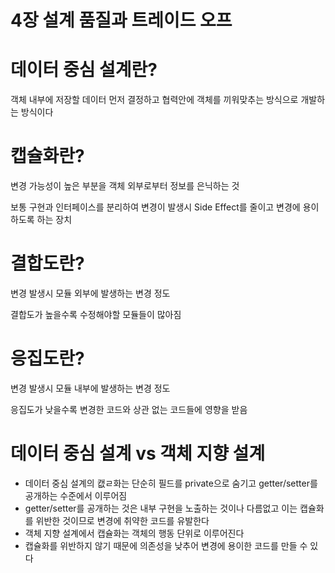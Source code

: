 # 4장 설계 품질과 트레이드 오프

# 데이터 중심 설계란?

객체 내부에 저장할 데이터 먼저 결정하고 협력안에 객체를 끼워맞추는 방식으로 개발하는 방식이다

# 캡슐화란?

변경 가능성이 높은 부분을 객체 외부로부터 정보를 은닉하는 것

보통 구현과 인터페이스를 분리하여 변경이 발생시 Side Effect를 줄이고 변경에 용이하도록 하는 장치

# 결합도란?

변경 발생시 모듈 외부에 발생하는 변경 정도

결합도가 높을수록 수정해야할 모듈들이 많아짐

# 응집도란?

변경 발생시 모듈 내부에 발생하는 변경 정도

응집도가 낮을수록 변경한 코드와 상관 없는 코드들에 영향을 받음

# 데이터 중심 설계 vs 객체 지향 설계

- 데이터 중심 설계의 캢ㄹ화는 단순히 필드를 private으로 숨기고 getter/setter를 공개하는 수준에서 이루어짐
- getter/setter를 공개하는 것은 내부 구현을 노출하는 것이나 다름없고 이는 캡슐화를 위반한 것이므로 변경에 취약한 코드를 유발한다
- 객체 지향 설계에서 캡슐화는 객체의 행동 단위로 이루어진다
- 캡슐화를 위반하지 않기 때문에 의존성을 낮추어 변경에 용이한 코드를 만들 수 있다
